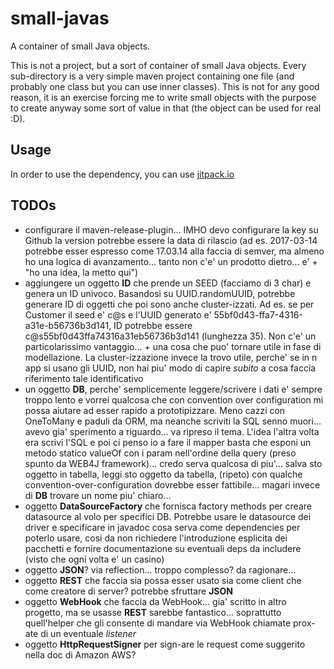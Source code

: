 # small-javas

A container of small Java objects.

This is not a project, but a sort of container of small Java objects. Every sub-directory is a very simple maven project containing one file (and probably one class but you can use inner classes).
This is not for any good reason, it is an exercise forcing me to write small objects with the purpose to create anyway some sort of value in that (the object can be used for real :D).

## Usage

In order to use the dependency, you can use [jitpack.io](https://jitpack.io/#maven)

## TODOs

  * configurare il maven-release-plugin... IMHO devo configurare la key su Github
    la version potrebbe essere la data di rilascio (ad es. 2017-03-14 potrebbe esser espresso come 17.03.14 alla faccia di semver, ma almeno ho una logica di avanzamento... tanto non c'e' un prodotto dietro... e' + "ho una idea, la metto qui")
  * aggiungere un oggetto __ID__ che prende un SEED (facciamo di 3 char) e genera un ID univoco. Basandosi su UUID.randomUUID, potrebbe generare ID di oggetti che poi sono anche cluster-izzati. Ad es. se per Customer il seed e' c@s e l'UUID generato e' 55bf0d43-ffa7-4316-a31e-b56736b3d141, ID potrebbe essere c@s55bf0d43ffa74316a31eb56736b3d141 (lunghezza 35). Non c'e' un particolarissimo vantaggio... + una cosa che puo' tornare utile in fase di modellazione. La cluster-izzazione invece la trovo utile, perche' se in n app si usano gli UUID, non hai piu' modo di capire *subito* a cosa faccia riferimento tale identificativo
  * un oggetto __DB__, perche' semplicemente leggere/scrivere i dati e' sempre troppo lento e vorrei qualcosa che con convention over configuration mi possa aiutare ad esser rapido a prototipizzare. Meno cazzi con OneToMany e paduli da ORM, ma neanche scriviti la SQL senno muori... avevo gia' sperimento a riguardo... va ripreso il tema. L'idea l'altra volta era scrivi l'SQL e poi ci penso io a fare il mapper basta che esponi un metodo statico valueOf con i param nell'ordine della query (preso spunto da WEB4J framework)... credo serva qualcosa di piu'... salva sto oggetto in tabella, leggi sto oggetto da tabella, (ripeto) con qualche convention-over-configuration dovrebbe esser fattibile... magari invece di __DB__ trovare un nome piu' chiaro...
  * oggetto __DataSourceFactory__ che fornisca factory methods per creare datasource al volo per specifici DB. Potrebbe usare le datasource dei driver e specificare in javadoc cosa serva come dependencies per poterlo usare, cosi da non richiedere l'introduzione esplicita dei pacchetti e fornire documentazione su eventuali deps da includere (visto che ogni volta e' un casino)
  * oggetto __JSON__? via reflection... troppo complesso? da ragionare...
  * oggetto __REST__ che faccia sia possa esser usato sia come client che come creatore di server? potrebbe sfruttare __JSON__
  * oggetto __WebHook__ che faccia da WebHook... gia' scritto in altro progetto, ma se usasse __REST__ sarebbe fantastico... soprattutto quell'helper che gli consente di mandare via WebHook chiamate prox-ate di un eventuale *listener*
  * oggetto __HttpRequestSigner__ per sign-are le request come suggerito nella doc di Amazon AWS?
